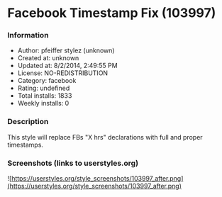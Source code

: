 # Facebook Timestamp Fix (103997)

### Information
- Author: pfeiffer stylez (unknown)
- Created at: unknown
- Updated at: 8/2/2014, 2:49:55 PM
- License: NO-REDISTRIBUTION
- Category: facebook
- Rating: undefined
- Total installs: 1833
- Weekly installs: 0


### Description
This style will replace FBs "X hrs" declarations with full and proper timestamps.


### Screenshots (links to userstyles.org)
![https://userstyles.org/style_screenshots/103997_after.png](https://userstyles.org/style_screenshots/103997_after.png)


